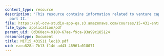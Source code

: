```yaml
---
content_type: resource
description: 'This resource contains information related to venture capital contracts:
  part II.'
file: https://ol-ocw-studio-app-qa.s3.amazonaws.com/courses/15-431-entrepreneurial-finance-spring-2011/eaea828a7b13f14dad4346961a018071_MIT15_431S11_lec10.pdf
file_type: application/pdf
parent_uid: 0d360ec4-9180-67ae-f9ca-93a99c185124
resourcetype: Document
title: MIT15_431S11_lec10.pdf
uid: eaea828a-7b13-f14d-ad43-46961a018071
---
```

